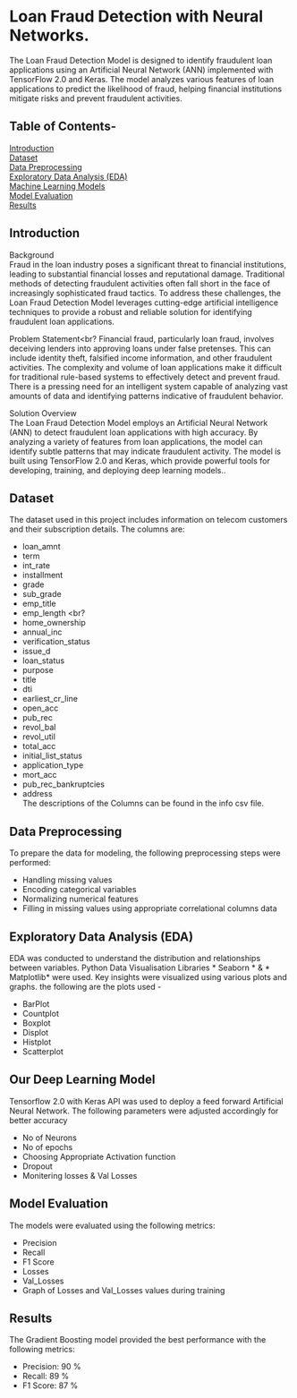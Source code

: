 # **Loan Fraud Detection with Neural Networks.**

The Loan Fraud Detection Model is designed to identify fraudulent loan applications using an Artificial Neural Network (ANN) implemented with TensorFlow 2.0 and Keras. The model analyzes various features of loan applications to predict the likelihood of fraud, helping financial institutions mitigate risks and prevent fraudulent activities.

## Table of Contents-
[Introduction](#intro)  <br>
[Dataset](#dataset) <br>
[Data Preprocessing](#datapreprocessing)  <br>
[Exploratory Data Analysis (EDA)](#EDA)  <br>
[Machine Learning Models](#MLModels)  <br>
[Model Evaluation](#ModelEvaluation)  <br>
[Results](#Results) <br>


<a name="intro"></a>
## Introduction
Background <br>
Fraud in the loan industry poses a significant threat to financial institutions, leading to substantial financial losses and reputational damage. Traditional methods of detecting fraudulent activities often fall short in the face of increasingly sophisticated fraud tactics. To address these challenges, the Loan Fraud Detection Model leverages cutting-edge artificial intelligence techniques to provide a robust and reliable solution for identifying fraudulent loan applications.<br>

Problem Statement<br?
Financial fraud, particularly loan fraud, involves deceiving lenders into approving loans under false pretenses. This can include identity theft, falsified income information, and other fraudulent activities. The complexity and volume of loan applications make it difficult for traditional rule-based systems to effectively detect and prevent fraud. There is a pressing need for an intelligent system capable of analyzing vast amounts of data and identifying patterns indicative of fraudulent behavior.<br>

Solution Overview <br>
The Loan Fraud Detection Model employs an Artificial Neural Network (ANN) to detect fraudulent loan applications with high accuracy. By analyzing a variety of features from loan applications, the model can identify subtle patterns that may indicate fraudulent activity. The model is built using TensorFlow 2.0 and Keras, which provide powerful tools for developing, training, and deploying deep learning models.. <br>

<a name="dataset"></a>
## Dataset
The dataset used in this project includes information on telecom customers and their subscription details. The columns are:  <br>
* loan_amnt     <br>
* term          <br>
* int_rate          <br>
* installment                 <br>
* grade                       <br>
* sub_grade                   <br>
* emp_title               <br>
* emp_length              <br?
* home_ownership              <br>
* annual_inc                  <br>
* verification_status         <br>
* issue_d                     <br>
* loan_status                 <br>
* purpose                     <br>
* title                    <br>
* dti                         <br>
* earliest_cr_line            <br>
* open_acc                    <br>
* pub_rec                     <br>
* revol_bal                   <br>
* revol_util                <br>
* total_acc                   <br>
* initial_list_status         <br>
* application_type            <br>
* mort_acc                <br>
* pub_rec_bankruptcies      <br>
* address    <br>
The descriptions of the Columns can be found in the info csv file. <br>

<a name="datapreprocessing"></a>
## Data Preprocessing
To prepare the data for modeling, the following preprocessing steps were performed:  <br>
* Handling missing values  <br>
* Encoding categorical variables  <br>
* Normalizing numerical features <br>
* Filling in missing values using appropriate correlational columns data <br>

<a name="EDA"></a>
## Exploratory Data Analysis (EDA)
EDA was conducted to understand the distribution and relationships between variables. Python Data Visualisation Libraries * Seaborn *  &  * Matplotlib* were used. Key insights were visualized using various plots and graphs. the following are the plots used - <br>
* BarPlot <br>
* Countplot <br>
* Boxplot <br>
* Displot <br>
* Histplot <br>
* Scatterplot <br>

<a name="MLModels"></a>
## Our Deep Learning Model 
Tensorflow 2.0 with Keras API was used to deploy a feed forward Artificial Neural Network. The following parameters were adjusted accordingly for better accuracy  <br>
* No of Neurons  <br>
* No of epochs <br>
* Choosing Appropriate Activation function <br>
* Dropout   <br>
* Monitering losses & Val Losses  <br>

<a name="ModelEvaluation"></a>
## Model Evaluation
The models were evaluated using the following metrics:  <br>
* Precision  <br>
* Recall  <br>
* F1 Score  <br>
* Losses <br>
* Val_Losses <br>
* Graph of Losses and Val_Losses values during training


<a name="Results"></a>
## Results
The Gradient Boosting model provided the best performance with the following metrics:  <br>
* Precision: 90 %  <br>
* Recall: 89 %   <br>
* F1 Score: 87 %  <br>

